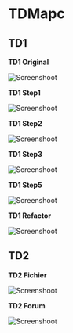 # TDMapc

## TD1

__TD1 Original__

![Screenshoot](td1/app/src/main/java/td1/original/td1_original.png "PlantUML Td1_original")

__TD1 Step1__

![Screenshoot](td1/app/src/main/java/td1/step1/td1_step1.png "PlantUML Td1_step1")

__TD1 Step2__

![Screenshoot](td1/app/src/main/java/td1/step2/td1_step2.png "PlantUML Td1_step2")

__TD1 Step3__

![Screenshoot](td1/app/src/main/java/td1/step3/td1_step3.png "PlantUML Td1_step3")

__TD1 Step5__

![Screenshoot](td1/app/src/main/java/td1/step5/td1_step5.png "PlantUML Td1_step5")

__TD1 Refactor__

![Screenshoot](td1/app/src/main/java/td1/refactor/td1_refactor_ProfVersion.png "PlantUML Td1_refactor")


## TD2

__TD2 Fichier__

![Screenshoot](td1/app/src/main/java/td2/Fichier/td2_Fichier.png "PlantUML Td2_Fichier")

__TD2 Forum__

![Screenshoot](td1/app/src/main/java/td2/Forum/td2_Forum.png "PlantUML Td2_Forum")
